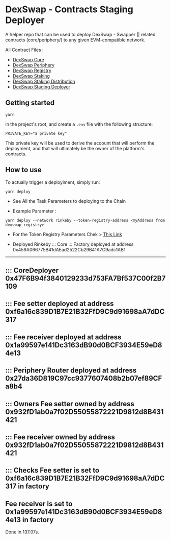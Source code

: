 # DexSwap - Contracts Staging Deployer

A helper repo that can be used to deploy DexSwap - Swapper || related contracts
(core/periphery/) to any given EVM-compatible network.

All Contract Files :
- [DexSwap Core](https://github.com/Agin-DropDisco/dexswap-core)
- [DexSwap Periphery](https://github.com/Agin-DropDisco/dexswap-periphery)
- [DexSwap Registry](https://github.com/Agin-DropDisco/dexswap-registry)
- [DexSwap Staking](https://github.com/Agin-DropDisco/dexswap-staking)
- [DexSwap Staking Distribution](https://github.com/Agin-DropDisco/dexswap-staking-ditribution)
- [DexSwap Staging Deployer](https://github.com/Agin-DropDisco/dexswap-swapper-staging)

## Getting started

```
yarn
```

in the project's root, and create a `.env` file with the following structure:

```
PRIVATE_KEY="a private key"
```

This private key will be used to derive the account that will perform the
deployment, and that will ultimately be the owner of the platform's contracts.

## How to use

To actually trigger a deployiment, simply run:

```
yarn deploy
```
- See All the Task Parameters to deploying to the Chain

- Example Parameter : 
```
yarn deploy --network rinkeby --token-registry-address <myAddress from dexswap registry>
```

- For the Token Registry Parameters Chek > [This Link](https://github.com/Agin-DropDisco/dexswap-registry) 

 - Deployed Rinkeby
::: Core
::: Factory deployed at address 0x459A066775B41dAEad2522Cb29B41A7C9adc1AB1
---------------------------------------------------------------------------
::: CoreDeployer 0x47F6B94f3840129233d753FA7Bf537C00f2B7109
---------------------------------------------------------------------------
::: Fee setter deployed at address 0xf6a16c839D1B7E21B32FfD9C9d91698aA7dDC317
---------------------------------------------------------------------------
::: Fee receiver deployed at address 0x1a99597e141Dc3163dB90d0BCF3934E59eD84e13
---------------------------------------------------------------------------

::: Periphery
Router deployed at address 0x27da36D819C97cc9377607408b2b07ef89CFa8b4
---------------------------------------------------------------------------

::: Owners
Fee setter owned by address 0x932fD1ab0a7f02D55055872221D9812d8B431421
---------------------------------------------------------------------------
::: Fee receiver owned by address 0x932fD1ab0a7f02D55055872221D9812d8B431421
---------------------------------------------------------------------------

::: Checks
Fee setter is set to 0xf6a16c839D1B7E21B32FfD9C9d91698aA7dDC317 in factory
---------------------------------------------------------------------------
Fee receiver is set to 0x1a99597e141Dc3163dB90d0BCF3934E59eD84e13 in factory
---------------------------------------------------------------------------
Done in 137.07s.
